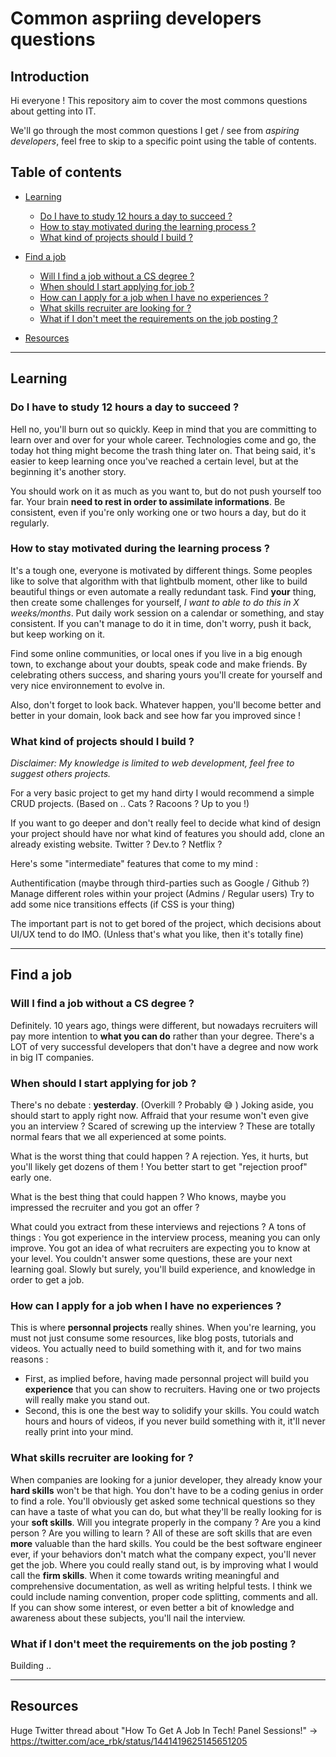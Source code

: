 # Common aspriing developers questions

## Introduction

Hi everyone ! This repository aim to cover the most commons questions about getting into IT.

We'll go through the most common questions I get / see from _aspiring developers_, feel free to skip to a specific point using the table of contents.

## Table of contents

-   [Learning](#learn)

    -   [Do I have to study 12 hours a day to succeed ?](#work-intensity)
    -   [How to stay motivated during the learning process ?](#motivation-while-learning)
    -   [What kind of projects should I build ?](#building-projects)

-   [Find a job](#job)

    -   [Will I find a job without a CS degree ?](#job-without-CS-degree)
    -   [When should I start applying for job ?](#applying)
    -   [How can I apply for a job when I have no experiences ?](#no-experiences)
    -   [What skills recruiter are looking for ?](#skills-for-recruiters)
    -   [What if I don't meet the requirements on the job posting ?](#requirements-for-job)

-   [Resources](#resources)

---

## Learning

<a name="learn"></a>

### Do I have to study 12 hours a day to succeed ?

<a name="work-intensity"></a>

Hell no, you'll burn out so quickly.
Keep in mind that you are committing to learn over and over for your whole career. Technologies come and go, the today hot thing might become the trash thing later on. That being said, it's easier to keep learning once you've reached a certain level, but at the beginning it's another story.

You should work on it as much as you want to, but do not push yourself too far. Your brain **need to rest in order to assimilate informations**. Be consistent, even if you're only working one or two hours a day, but do it regularly.

### How to stay motivated during the learning process ?

<a name="motivation-while-learning"></a>

It's a tough one, everyone is motivated by different things. Some peoples like to solve that algorithm with that lightbulb moment, other like to build beautiful things or even automate a really redundant task.
Find **your** thing, then create some challenges for yourself, _I want to able to do this in X weeks/months_. Put daily work session on a calendar or something, and stay consistent. If you can't manage to do it in time, don't worry, push it back, but keep working on it.

Find some online communities, or local ones if you live in a big enough town, to exchange about your doubts, speak code and make friends. By celebrating others success, and sharing yours you'll create for yourself and very nice environnement to evolve in.

Also, don't forget to look back. Whatever happen, you'll become better and better in your domain, look back and see how far you improved since !

### What kind of projects should I build ?

<a name="building-projects"></a>

_Disclaimer: My knowledge is limited to web development, feel free to suggest others projects._

For a very basic project to get my hand dirty I would recommend a simple CRUD projects. (Based on .. Cats ? Racoons ? Up to you !)

If you want to go deeper and don't really feel to decide what kind of design your project should have nor what kind of features you should add, clone an already existing website. Twitter ? Dev.to ? Netflix ?

Here's some "intermediate" features that come to my mind :

Authentification (maybe through third-parties such as Google / Github ?)
Manage different roles within your project (Admins / Regular users)
Try to add some nice transitions effects (if CSS is your thing)

The important part is not to get bored of the project, which decisions about UI/UX tend to do IMO. (Unless that's what you like, then it's totally fine)

---

## Find a job

<a name="job"></a>

### Will I find a job without a CS degree ?

<a name="job-without-CS-degree"></a>

Definitely. 10 years ago, things were different, but nowadays recruiters will pay more intention to **what you can do** rather than your degree. There's a LOT of very successful developers that don't have a degree and now work in big IT companies.

### When should I start applying for job ?

<a name="applying"></a>

There's no debate : **yesterday**. (Overkill ? Probably 😅 ) Joking aside, you should start to apply right now.
Affraid that your resume won't even give you an interview ? Scared of screwing up the interview ? These are totally normal fears that we all experienced at some points.

What is the worst thing that could happen ? A rejection. Yes, it hurts, but you'll likely get dozens of them ! You better start to get "rejection proof" early one.

What is the best thing that could happen ? Who knows, maybe you impressed the recruiter and you got an offer ?

What could you extract from these interviews and rejections ? A tons of things : You got experience in the interview process, meaning you can only improve. You got an idea of what recruiters are expecting you to know at your level. You couldn't answer some questions, these are your next learning goal.
Slowly but surely, you'll build experience, and knowledge in order to get a job.

### How can I apply for a job when I have no experiences ?

<a name="no-experiences"></a>

This is where **personnal projects** really shines. When you're learning, you must not just consume some resources, like blog posts, tutorials and videos. You actually need to build something with it, and for two mains reasons :

-   First, as implied before, having made personnal project will build you **experience** that you can show to recruiters. Having one or two projects will really make you stand out.
-   Second, this is one the best way to solidify your skills. You could watch hours and hours of videos, if you never build something with it, it'll never really print into your mind.

### What skills recruiter are looking for ?

<a name="skills-for-recruiters"></a>

When companies are looking for a junior developer, they already know your **hard skills** won't be that high. You don't have to be a coding genius in order to find a role. You'll obviously get asked some technical questions so they can have a taste of what you can do, but what they'll be really looking for is your **soft skills**.
Will you integrate properly in the company ? Are you a kind person ? Are you willing to learn ? All of these are soft skills that are even **more** valuable than the hard skills. You could be the best software engineer ever, if your behaviors don't match what the company expect, you'll never get the job.
Where you could really stand out, is by improving what I would call the **firm skills**. When it come towards writing meaningful and comprehensive documentation, as well as writing helpful tests. I think we could include naming convention, proper code splitting, comments and all. If you can show some interest, or even better a bit of knowledge and awareness about these subjects, you'll nail the interview.

### What if I don't meet the requirements on the job posting ?

<a name="requirements-for-job"></a>

Building ..

---

## Resources

<a name="resources"></a>

Huge Twitter thread about "How To Get A Job In Tech! Panel Sessions!" -> https://twitter.com/ace_rbk/status/1441419625145651205
